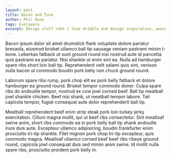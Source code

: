 ```yaml
---
layout: post
title: Bacon and Tuna
author: Phil Rose
tags: Everyware
excerpt: Design stuff rahh i love dribble and design inspiration… awesome sauce is awesome.
---
```




Bacon ipsum dolor sit amet drumstick flank voluptate dolore pariatur bresaola, eiusmod brisket ullamco ball tip sausage veniam pastrami minim t-bone. Leberkas fatback ut sunt ground round nisi nostrud aute id pancetta quis pastrami ea pariatur. Nisi shankle ut enim sint ea. Nulla ad hamburger spare ribs short loin ball tip. Reprehenderit velit salami quis sint, venison nulla bacon ut commodo boudin pork belly non chuck ground round.

Laborum spare ribs rump, pork chop elit ex pork belly fatback et dolore hamburger ea ground round. Brisket tempor commodo doner. Culpa spare ribs do andouille tempor, nostrud ex cow jowl corned beef. Ball tip meatball jowl shankle chicken. Beef nisi shank, ut meatball tempor labore. Tail capicola tempor, fugiat consequat aute dolor reprehenderit ball tip.

Meatball reprehenderit beef enim strip steak pork loin turkey jerky exercitation. Cillum magna mollit, qui ut beef ribs consectetur. Sint meatloaf swine anim, short ribs commodo ea in pork belly ball tip shank andouille irure duis aute. Excepteur ullamco adipisicing, boudin frankfurter enim prosciutto tri-tip shankle. Filet mignon pork chop tri-tip excepteur, quis commodo magna. Meatloaf ullamco corned beef beef ribs ribeye ground round, capicola jowl consequat duis sed minim anim swine. Id mollit nulla spare ribs, prosciutto proident pork belly in.